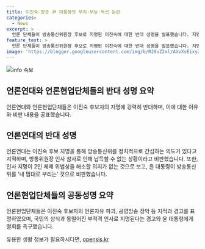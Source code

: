 ```yaml
---
title: 이진숙 방송 尹 대통령의 무지·무능·독선 논란
categories:
  - News
excerpt: >
  언론 단체들이 방송통신위원장 후보로 지명된 이진숙에 대한 반대 성명을 발표했습니다. 지명에 대한 비판은 윤석열 정권의 언론 조종 의도를 향한 우려를 반영하고 있습니다. 이진숙의 전임 경력과 발언 등을 토대로 공영방송을 통제하고 국가검열을 시도할 가능성을 우려하는 목소리가 높아졌습니다. 또한, 방송통신위의 역할과 목적을 위배하는 인사로 지명됨에 대한 비판도 나왔습니다. 민주언론시민연합 역시 이진숙 지명을 비판하며, 윤석열 정권의 공영방송 장악 의도를 경고했습니다.
feature_text: >
  언론 단체들이 방송통신위원장 후보로 지명된 이진숙에 대한 반대 성명을 발표했습니다. 지명에 대한 비판은 윤석열 정권의 언론 조종 의도를 향한 우려를 반영하고 있습니다. 이진숙의 전임 경력과 발언 등을 토대로 공영방송을 통제하고 국가검열을 시도할 가능성을 우려하는 목소리가 높아졌습니다. 또한, 방송통신위의 역할과 목적을 위배하는 인사로 지명됨에 대한 비판도 나왔습니다. 민주언론시민연합 역시 이진숙 지명을 비판하며, 윤석열 정권의 공영방송 장악 의도를 경고했습니다.
image: 'https://blogger.googleusercontent.com/img/b/R29vZ2xl/AVvXsEixyZcFfHzMRdzZMjFBmAUKJYCLCGyLL1o632UiGVXcaFdKo_bkvkuCioo0uUKlGfBVcT3P84aROyZIXSBEx3Aw5nCQ3pTgDom1WDC4m8eifvWiAmWEEVb4x6G_l8C0QH225ldMjyaFvpxGEBGNO37VmDTDMHGhJPq73UglMfDca1-0aw/s1600/blogspot.png'
---
```


<p><img src="https://blogger.googleusercontent.com/img/b/R29vZ2xl/AVvXsEixyZcFfHzMRdzZMjFBmAUKJYCLCGyLL1o632UiGVXcaFdKo_bkvkuCioo0uUKlGfBVcT3P84aROyZIXSBEx3Aw5nCQ3pTgDom1WDC4m8eifvWiAmWEEVb4x6G_l8C0QH225ldMjyaFvpxGEBGNO37VmDTDMHGhJPq73UglMfDca1-0aw/s1600/blogspot.png" alt="info 속보" /></p>

<h2 data-ke-size="size26">언론연대와 언론현업단체들의 반대 성명 요약</h2>

<p data-ke-size="size16">언론연대와 언론현업단체들은 이진숙 후보자의 지명에 강력히 반대하며, 이에 대한 이유와 비판 내용을 공표했습니다.</p>

<h2>언론연대의 반대 성명</h2>

<p data-ke-size="size16">언론연대는 이진숙 후보 지명을 통해 방송통신위를 정치적으로 간섭하는 의도가 있다고 지적하며, 방통위원장 인사 참사로 인해 납득할 수 없는 상황이라고 비판했습니다. 또한, 인사 지명이 2인 체제 위법성을 해소할 의지가 없는 것으로 보고, 윤 대통령이 방송통신위를 '내 맘대로 부리는' 것으로 비판했습니다.</p>

<h2>언론현업단체들의 공동성명 요약</h2>

<p data-ke-size="size16">언론현업단체들은 이진숙 후보자의 언론자유 파괴, 공영방송 장악 등 지적과 경고를 표명하였으며, 국민의 상식과 동떨어진 부적격 인사로 지명된다는 경고와 윤 대통령에게 철회를 촉구했습니다.</p>
유용한 생활 정보가 필요하시다면, <a href="https://opensis.kr" rel="dofollow">opensis.kr</a>


